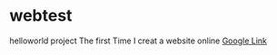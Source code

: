 # webtest
helloworld project
The first Time I creat a website online
<a href="www.google.com">Google Link</a>
